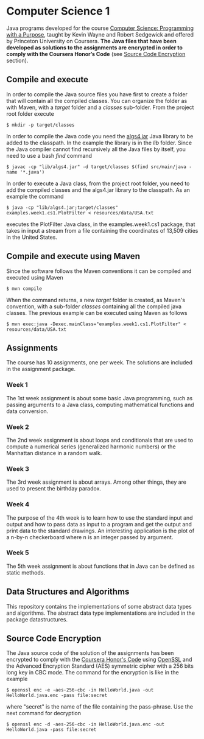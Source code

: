 Computer Science 1
==================
Java programs developed for the course [Computer Science: Programming with a Purpose](https://www.coursera.org/learn/cs-programming-java/), 
taught by Kevin Wayne and Robert Sedgewick and offered by Princeton University on Coursera. **The Java files that have been developed as solutions to the assignments are encrypted in order 
to comply with the Coursera Honor’s Code** (see [Source Code Encryption](#Source-Code-Encryption) section).

## Compile and execute
In order to compile the Java source files you have first to create a folder that will contain all the compiled classes. You 
can organize the folder as with Maven, with a *target* folder and a *classes* sub-folder. From the project root folder execute

```
$ mkdir -p target/classes 
```
In order to compile the Java code you need the [algs4.jar](https://algs4.cs.princeton.edu/code/) Java library to be added to the classpath. In 
the example the library is in the *lib* folder. Since the Java compiler cannot find recursively all the Java files by itself, you need to use a 
bash *find* command

```
$ javac -cp "lib/algs4.jar" -d target/classes $(find src/main/java -name '*.java')
```

In order to execute a Java class, from the project root folder, you need to add the compiled classes and the algs4.jar library to the classpath. 
As an example the command 

```
$ java -cp "lib/algs4.jar;target/classes" examples.week1.cs1.PlotFilter < resources/data/USA.txt
```

executes the PlotFilter Java class, in the examples.week1.cs1 package, that takes in input a stream from a file containing 
the coordinates of 13,509 cities in the United States.

## Compile and execute using Maven
Since the software follows the Maven conventions it can be compiled and executed using Maven

```
$ mvn compile
```

When the command returns, a new *target* folder is created, as Maven's convention, with a sub-folder *classes* containing all the compiled java 
classes. The previous example can be executed using Maven as follows

```
$ mvn exec:java -Dexec.mainClass="examples.week1.cs1.PlotFilter" < resources/data/USA.txt
```
## Assignments
The course has 10 assignments, one per week. The solutions are included in the assignment package.
### Week 1
The 1st week assignment is about some basic Java programming, such as passing arguments to a Java class, computing mathematical functions and 
data conversion.

### Week 2
The 2nd week assignment is about loops and conditionals that are used to compute a numerical series (generalized harmonic numbers) or the Manhattan
distance in a random walk.
 
### Week 3
The 3rd week assignment is about arrays. Among other things, they are used to present the birthday paradox.

### Week 4
The purpose of the 4th week is to learn how to use the standard input and output and how to pass data as input to a program and get the output and 
print data to the standard drawings. An interesting application is the plot of a n-by-n checkerboard where n is an integer passed by argument.

### Week 5
The 5th week assignment is about functions that in Java can be defined as static methods.

## Data Structures and Algorithms
This repository contains the implementations of some abstract data types and algorithms. The abstract data type implementations are included in
the package datastructures.

## Source Code Encryption
The Java source code of the solution of the assignments has been encrypted to comply with the [Coursera Honor's Code](https://learner.coursera.help/hc/en-us/articles/209818863-Coursera-Honor-Code) using [OpenSSL](https://www.openssl.org/)
and the Advanced Encryption Standard (AES) symmetric cipher with a 256 bits long key in CBC mode. The command for the encryption is like in the example

```
$ openssl enc -e -aes-256-cbc -in HelloWorld.java -out HelloWorld.java.enc -pass file:secret
```

where "secret" is the name of the file containing the pass-phrase. Use the next command for decryption 
  
```
$ openssl enc -d -aes-256-cbc -in HelloWorld.java.enc -out HelloWorld.java -pass file:secret
```